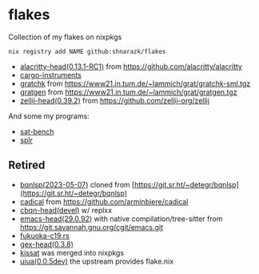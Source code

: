 # flakes
Collection of my flakes on nixpkgs

```
nix registry add NAME github:shnarazk/flakes
```

- [alacritty-head(0.13.1-RC1)](https://alacritty.org) from https://github.com/alacritty/alacritty
- [cargo-instruments](https://github.com/cmyr/cargo-instruments)
- [gratchk](https://www21.in.tum.de/~lammich/grat/) from https://www21.in.tum.de/~lammich/grat/gratchk-sml.tgz
- [gratgen](https://www21.in.tum.de/~lammich/grat/) from https://www21.in.tum.de/~lammich/grat/gratgen.tgz
- [zellij-head(0.39.2)](https://zellij.dev) from https://github.com/zellij-org/zellij

And some my programs:

- [sat-bench](https://github.iom/shnarazk/SAT-bench)
- [splr](https://github.com/shnarazk/splr)

## Retired

- [bqnlsp(2023-05-07)](https://github.iom/shnarazk/bqnlsp) cloned from [https://git.sr.ht/~detegr/bqnlsp](https://git.sr.ht/~detegr/bqnlsp)
- [cadical](http://fmv.jku.at/cadical) from https://github.com/arminbiere/cadical
- [cbqn-head(devel)](https://github.com/dzaima/CBQN) w/ replxx
- [emacs-head(29.0.92)](https://www.gnu.org/software/emacs/) with native compilation/tree-sitter from https://git.savannah.gnu.org/cgit/emacs.git
- [fukuoka-c19.rs](https://github.com/shnarazk/fukuoka-c19.rs)
- [gex-head(0.3.8)](https://github.com/Piturnah/gex)
- [kissat](http://fmv.jku.at/kissat) was merged into nixpkgs
- [uiua(0.0.5dev)](https://www.uiua.org) the upstream provides flake.nix
